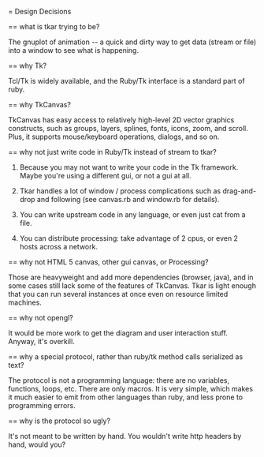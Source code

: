 = Design Decisions

== what is tkar trying to be?

The gnuplot of animation -- a quick and dirty way to get data (stream or file) into a window to see what is happening.

== why Tk?

Tcl/Tk is widely available, and the Ruby/Tk interface is a standard part of ruby.

== why TkCanvas?

TkCanvas has easy access to relatively high-level 2D vector graphics constructs, such as groups, layers, splines, fonts, icons, zoom, and scroll. Plus, it supports mouse/keyboard operations, dialogs, and so on.

== why not just write code in Ruby/Tk instead of stream to tkar?

1. Because you may not want to write your code in the Tk framework. Maybe you're using a different gui, or not a gui at all.

2. Tkar handles a lot of window / process complications such as drag-and-drop and following (see canvas.rb and window.rb for details).

3. You can write upstream code in any language, or even just cat from a file.

4. You can distribute processing: take advantage of 2 cpus, or even 2 hosts across a network.

== why not HTML 5 canvas, other gui canvas, or Processing?

Those are heavyweight and add more dependencies (browser, java), and in some cases still lack some of the features of TkCanvas. Tkar is light enough that you can run several instances at once even on resource limited machines.

== why not opengl?

It would be more work to get the diagram and user interaction stuff. Anyway, it's overkill.

== why a special protocol, rather than ruby/tk method calls serialized as text?

The protocol is not a programming language: there are no variables, functions, loops, etc. There are only macros. It is very simple, which makes it much easier to emit from other languages than ruby, and less prone to programming errors.

== why is the protocol so ugly?

It's not meant to be written by hand. You wouldn't write http headers by hand, would you?

